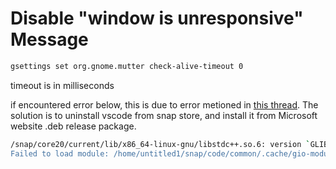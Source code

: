 # Disable "window is unresponsive" Message







```bash
gsettings set org.gnome.mutter check-alive-timeout 0
```

timeout is in milliseconds



if encountered error below, this is due to error metioned in [this thread](https://github.com/microsoft/vscode/issues/180629). The solution is to uninstall vscode from snap store, and install it from Microsoft website .deb release package.

```bash
/snap/core20/current/lib/x86_64-linux-gnu/libstdc++.so.6: version `GLIBCXX_3.4.29' not found (required by /lib64/libproxy.so.1)
Failed to load module: /home/untitled1/snap/code/common/.cache/gio-modules/libgiolibproxy.so
```


